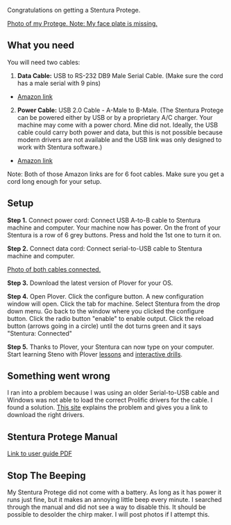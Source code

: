 Congratulations on getting a Stentura Protege. 

[Photo of my Protege. Note: My face plate is missing.](https://imgur.com/vKbiTOJ)

## What you need

You will need two cables:

1. **Data Cable:** 
USB to RS-232 DB9 Male Serial Cable. (Make sure the cord has a male serial with 9 pins)
- [Amazon link](http://a.co/9KWXIMP)
2. **Power Cable:**
USB 2.0 Cable - A-Male to B-Male. (The Stentura Protege can be powered either by USB or by a proprietary A/C charger. Your machine may come with a power chord. Mine did not. Ideally, the USB cable could carry both power and data, but this is not possible because modern drivers are not available and the USB link was only designed to work with Stentura software.)
- [Amazon link](http://a.co/fQDbqWD)

Note: Both of those Amazon links are for 6 foot cables. Make sure you get a cord long enough for your setup.

## Setup

**Step 1.** 
Connect power cord: Connect USB A-to-B cable to Stentura machine and computer. Your machine now has power. On the front of your Stentura is a row of 6 grey buttons. Press and hold the 1st one to turn it on. 

**Step 2.**
Connect data cord: Connect serial-to-USB cable to Stentura machine and computer. 

[Photo of both cables connected.](https://imgur.com/wGc9y4p)

**Step 3.** 
Download the latest version of Plover for your OS.

**Step 4.**
Open Plover. Click the configure button. A new configuration window will open. Click the tab for machine. Select Stentura from the drop down menu. Go back to the window where you clicked the configure button. Click the radio button "enable" to enable output. Click the reload button (arrows going in a circle) until the dot turns green and it says "Stentura: Connected"

**Step 5.**
Thanks to Plover, your Stentura can now type on your computer. Start learning Steno with Plover [lessons](https://sites.google.com/site/ploverdoc/lesson-1-fingers-and-keys) and [interactive drills](http://stenoknight.com/plover/haxeploverlearn/). 

## Something went wrong

I ran into a problem because I was using an older Serial-to-USB cable and Windows was not able to load the correct Prolific drivers for the cable. I found a solution. [This site](http://www.totalcardiagnostics.com/support/Knowledgebase/Article/View/92/20/prolific-usb-to-serial-fix-official-solution-to-code-10-error) explains the problem and gives you a link to download the right drivers. 

## Stentura Protege Manual

[Link to user guide PDF](http://www.stenograph.com/content/files/documents/Stentura%20Protege%20User%20Guide.pdf)

## Stop The Beeping

My Stentura Protege did not come with a battery. As long as it has power it runs just fine, but it makes an annoying little beep every minute. I searched through the manual and did not see a way to disable this. It should be possible to desolder the chirp maker. I will post photos if I attempt this. 